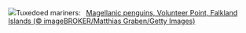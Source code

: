 ![](https://www.bing.com/th?id=OHR.MagellanicPenguin_EN-US3332048594_UHD.jpg&w=1000)Tuxedoed mariners:&nbsp;&ensp;[Magellanic penguins, Volunteer Point, Falkland Islands (© imageBROKER/Matthias Graben/Getty Images)](https://www.bing.com/th?id=OHR.MagellanicPenguin_EN-US3332048594_UHD.jpg)
<br><br/>
